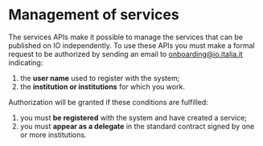 # Management of services

The services APIs make it possible to manage the services that can be published on IO independently. To use these APIs you must make a formal request to be authorized by sending an email to [onboarding@io.italia.it](mailto:onboarding@io.italia.it) indicating:

1. the **user name** used to register with the system;
2. the **institution or institutions** for which you work.

Authorization will be granted if these conditions are fulfilled:

1. you must **be registered** with the system and have created a service;
2. you must **appear as a delegate** in the standard contract signed by one or more institutions.
